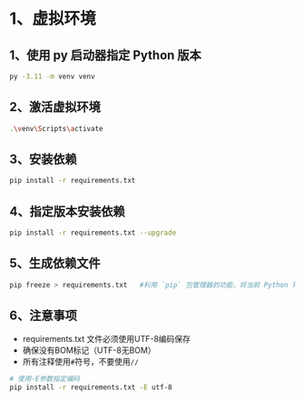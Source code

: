 # 1、虚拟环境
## 1、使用 py 启动器指定 Python 版本

```bash
py -3.11 -m venv venv
```

## 2、激活虚拟环境
```bash
.\venv\Scripts\activate
```

## 3、安装依赖
```bash
pip install -r requirements.txt
```

## 4、指定版本安装依赖
```bash
pip install -r requirements.txt --upgrade
```

## 5、生成依赖文件
```bash
pip freeze > requirements.txt   #利用 `pip` 包管理器的功能，将当前 Python 环境中已安装的包及其版本信息导出到一个名为 `requirements.txt` 的文件中。
```

## 6、注意事项
- requirements.txt 文件必须使用UTF-8编码保存
- 确保没有BOM标记（UTF-8无BOM）
- 所有注释使用`#`符号，不要使用`//`
```bash
# 使用-E参数指定编码
pip install -r requirements.txt -E utf-8
```


